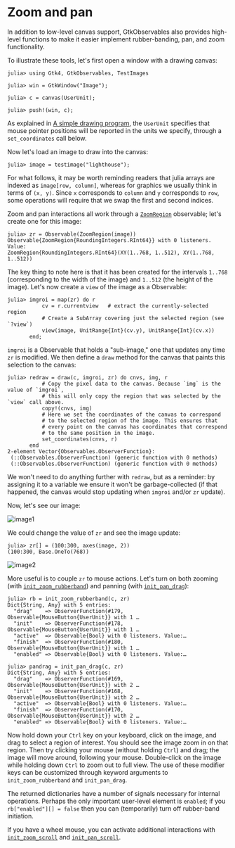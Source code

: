 # Zoom and pan

In addition to low-level canvas support, GtkObservables also provides
high-level functions to make it easier implement rubber-banding, pan,
and zoom functionality.

To illustrate these tools, let's first open a window with a drawing canvas:

```jldoctest demozoom
julia> using Gtk4, GtkObservables, TestImages

julia> win = GtkWindow("Image");

julia> c = canvas(UserUnit);

julia> push!(win, c);
```

As explained in [A simple drawing program](@ref), the `UserUnit`
specifies that mouse pointer positions will be reported in the units
we specify, through a `set_coordinates` call below.

Now let's load an image to draw into the canvas:
```jldoctest demozoom
julia> image = testimage("lighthouse");
```

For what follows, it may be worth reminding readers that julia arrays
are indexed as `image[row, column]`, whereas for graphics we usually
think in terms of `(x, y)`. Since `x` corresponds to `column` and `y`
corresponds to `row`, some operations will require that we swap the
first and second indices.

Zoom and pan interactions all work through a [`ZoomRegion`](@ref) observable; let's
create one for this image:
```jldoctest demozoom
julia> zr = Observable(ZoomRegion(image))
Observable{ZoomRegion{RoundingIntegers.RInt64}} with 0 listeners. Value:
ZoomRegion{RoundingIntegers.RInt64}(XY(1..768, 1..512), XY(1..768, 1..512))
```

The key thing to note here is that it has been created for the
intervals `1..768` (corresponding to the width of the image) and
`1..512` (the height of the image). Let's now create a `view` of the image as a Observable:

```jldoctest demozoom
julia> imgroi = map(zr) do r
           cv = r.currentview   # extract the currently-selected region
           # Create a SubArray covering just the selected region (see `?view`)
           view(image, UnitRange{Int}(cv.y), UnitRange{Int}(cv.x))
       end;
```

`imgroi` is a Observable that holds a "sub-image," one that updates any
time `zr` is modified. We then define a `draw` method for the canvas
that paints this selection to the canvas:

```jldoctest demozoom
julia> redraw = draw(c, imgroi, zr) do cnvs, img, r
           # Copy the pixel data to the canvas. Because `img` is the value of `imgroi`,
           # this will only copy the region that was selected by the `view` call above.
           copy!(cnvs, img)
           # Here we set the coordinates of the canvas to correspond
           # to the selected region of the image. This ensures that
           # every point on the canvas has coordinates that correspond
           # to the same position in the image.
           set_coordinates(cnvs, r)
       end
2-element Vector{Observables.ObserverFunction}:
 (::Observables.ObserverFunction) (generic function with 0 methods)
 (::Observables.ObserverFunction) (generic function with 0 methods)
```

We won't need to do anything further with `redraw`, but as a reminder:
by assigning it to a variable we ensure it won't be garbage-collected
(if that happened, the canvas would stop updating when `imgroi` and/or
`zr` update).

Now, let's see our image:

![image1](assets/image1.png)

We could change the value of `zr` and see the image update:
```jldoctest demozoom
julia> zr[] = (100:300, axes(image, 2))
(100:300, Base.OneTo(768))
```

![image2](assets/image2.png)

More useful is to couple `zr` to mouse actions. Let's turn on both
zooming (with [`init_zoom_rubberband`](@ref)) and panning (with [`init_pan_drag`](@ref)):

```jldoctest demozoom; filter=r"#\d+"
julia> rb = init_zoom_rubberband(c, zr)
Dict{String, Any} with 5 entries:
  "drag"    => ObserverFunction(#179, Observable{MouseButton{UserUnit}} with 1 …
  "init"    => ObserverFunction(#178, Observable{MouseButton{UserUnit}} with 1 …
  "active"  => Observable{Bool} with 0 listeners. Value:…
  "finish"  => ObserverFunction(#180, Observable{MouseButton{UserUnit}} with 1 …
  "enabled" => Observable{Bool} with 0 listeners. Value:…

julia> pandrag = init_pan_drag(c, zr)
Dict{String, Any} with 5 entries:
  "drag"    => ObserverFunction(#169, Observable{MouseButton{UserUnit}} with 2 …
  "init"    => ObserverFunction(#168, Observable{MouseButton{UserUnit}} with 2 …
  "active"  => Observable{Bool} with 0 listeners. Value:…
  "finish"  => ObserverFunction(#170, Observable{MouseButton{UserUnit}} with 2 …
  "enabled" => Observable{Bool} with 0 listeners. Value:…
```

Now hold down your `Ctrl` key on your keyboard, click on the image,
and drag to select a region of interest. You should see the image zoom
in on that region. Then try clicking your mouse (without holding
`Ctrl`) and drag; the image will move around, following your
mouse. Double-click on the image while holding down `Ctrl` to zoom out
to full view. The use of these modifier keys can be customized through
keyword arguments to `init_zoom_rubberband` and `init_pan_drag`.

The returned dictionaries have a number of signals necessary for
internal operations. Perhaps the only important user-level element is
`enabled`; if you `rb["enabled"][] = false` then you can
(temporarily) turn off rubber-band initiation.

If you have a wheel mouse, you can activate additional interactions
with [`init_zoom_scroll`](@ref) and [`init_pan_scroll`](@ref).
